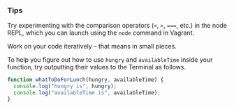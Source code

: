 ### Tips

Try experimenting with the comparison operators (`<`, `>`, `===`, etc.) in the node REPL, which you can launch using the `node` command in Vagrant.

Work on your code iteratively – that means in small pieces. 

To help you figure out how to use `hungry` and `availableTime` inside your function, try outputting their values to the Terminal as follows.

``` JavaScript
function whatToDoForLunch(hungry, availableTime) {
  console.log("hungry is", hungry);
  console.log("availableTime is", availableTime);
}
```